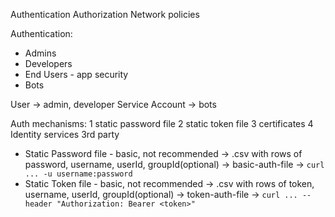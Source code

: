 
Authentication
Authorization
Network policies


Authentication:
- Admins
- Developers
- End Users - app security
- Bots


User -> admin, developer
Service Account -> bots

Auth mechanisms:
1 static password file
2 static token file
3 certificates
4 Identity services 3rd party


- Static Password file - basic, not recommended <Deprecated>
    -> .csv with rows of password, username, userId, groupId(optional)
    -> basic-auth-file
    -> `curl ... -u username:password`
- Static Token file    - basic, not recommended <Deprecated>
    -> .csv with rows of token, username, userId, groupId(optional)
    -> token-auth-file
    -> `curl ... --header "Authorization: Bearer <token>"`


